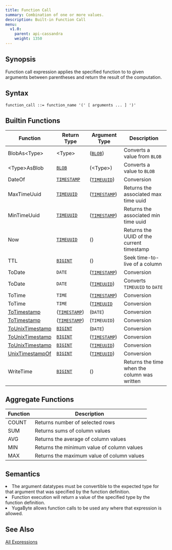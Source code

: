 ```yaml
---
title: Function Call
summary: Combination of one or more values.
description: Built-in Function Call
menu:
  v1.0:
    parent: api-cassandra
    weight: 1350
---
```


## Synopsis
Function call expression applies the specified function to to given arguments between parentheses and return the result of the computation.

## Syntax
```
function_call ::= function_name '(' [ arguments ... ] ')'
```

## Builtin Functions

| Function | Return Type | Argument Type | Description |
|----------|-------------|---------------|-------------|
| BlobAs\<Type> | \<Type> | ([`BLOB`](../type_blob)) | Converts a value from `BLOB` |
| \<Type>AsBlob | [`BLOB`](../type_blob) | (\<Type>) | Converts a value to `BLOB` |
| DateOf | [`TIMESTAMP`](../type_timestamp) | ([`TIMEUUID`](../type_uuid)) | Conversion |
| MaxTimeUuid | [`TIMEUUID`](../type_uuid) | ([`TIMESTAMP`](../type_timestamp)) | Returns the associated max time uuid  |
| MinTimeUuid | [`TIMEUUID`](../type_uuid) | ([`TIMESTAMP`](../type_timestamp)) | Returns the associated min time uuid  |
| Now | [`TIMEUUID`](../type_uuid) | () | Returns the UUID of the current timestamp |
| TTL | [`BIGINT`](../type_int) | (<AnyType>) | Seek time-to-live of a column |
| ToDate | `DATE` | ([`TIMESTAMP`](../type_timestamp)) | Conversion |
| ToDate | `DATE` | ([`TIMEUUID`](../type_uuid)) | Converts `TIMEUUID` to `DATE` |
| ToTime | `TIME` | ([`TIMESTAMP`](../type_timestamp))  | Conversion |
| ToTime | `TIME` | ([`TIMEUUID`](../type_uuid) | Conversion |
| [ToTimestamp](../function_datetime/#totimestamp) | ([`TIMESTAMP`](../type_timestamp))  | (`DATE`) | Conversion |
| [ToTimestamp](../function_datetime/#totimestamp) | ([`TIMESTAMP`](../type_timestamp)) | (`TIMEUUID`) | Conversion |
| [ToUnixTimestamp](../function_datetime/#tounixtimestamp) | [`BIGINT`](../type_int) | (`DATE`) | Conversion |
| [ToUnixTimestamp](../function_datetime/#tounixtimestamp) | [`BIGINT`](../type_int) | ([`TIMESTAMP`](../type_timestamp))  | Conversion |
| [ToUnixTimestamp](../function_datetime/#tounixtimestamp) | [`BIGINT`](../type_int) | ([`TIMEUUID`](../type_uuid)) | Conversion |
| [UnixTimestampOf](../function_datetime/#unixtimestampof) | [`BIGINT`](../type_int) | ([`TIMEUUID`](../type_uuid)) | Conversion |
| WriteTime | [`BIGINT`](../type_int) | (<AnyType>) | Returns the time when the column was written |

## Aggregate Functions

| Function | Description |
|----------|-------------|
| COUNT | Returns number of selected rows |
| SUM | Returns sums of column values |
| AVG | Returns the average of column values |
| MIN | Returns the minimum value of column values |
| MAX | Returns the maximum value of column values |

## Semantics

<li>The argument datatypes must be convertible to the expected type for that argument that was specified by the function definition.</li>
<li>Function execution will return a value of the specified type by the function definition.</li>
<li>YugaByte allows function calls to be used any where that expression is allowed.</li>

## See Also
[All Expressions](..##expressions)
